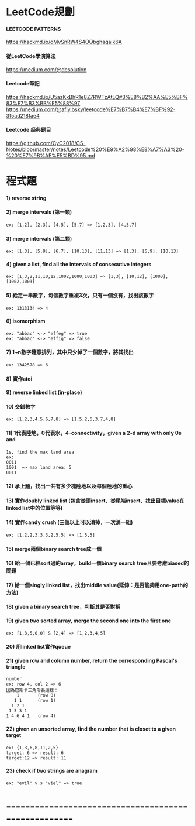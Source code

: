 # LeetCode規劃
#### LEETCODE PATTERNS
https://hackmd.io/oMvSnRW4S4OQbghaqaik6A
#### 從LeetCode學演算法
https://medium.com/@desolution

#### Leetcode筆記
https://hackmd.io/U5azKxBhR1e8Z7RWTzAtLQ#3%E8%B2%AA%E5%BF%83%E7%B3%BB%E5%88%97
https://medium.com/@afly.bsky/leetcode%E7%B7%B4%E7%BF%92-3f5ad218fae4

#### Leetcode 经典题目
https://github.com/CyC2018/CS-Notes/blob/master/notes/Leetcode%20%E9%A2%98%E8%A7%A3%20-%20%E7%9B%AE%E5%BD%95.md

# 程式題
#### 1) reverse string
#### 2) merge intervals (第一類)
    ex: [1,2], [2,3], [4,5], [5,7] => [1,2,3], [4,5,7]
#### 3) merge intervals (第二類)
    ex: [1,3], [5,9], [6,7], [10,13], [11,13] => [1,3], [5,9], [10,13]
#### 4) given a list, find all the intervals of consecutive integers
    ex: [1,3,2,11,10,12,1002,1000,1003] => [1,3], [10,12], [1000],[1002,1003]
#### 5) 給定一串數字，每個數字重複3次，只有一個沒有，找出該數字
    ex: 1313134 => 4
#### 6) isomorphism
    ex: "abbac" <-> "effeg" => true
    ex: "abbac" <-> "effig" => false
#### 7) 1~n數字隨意排列，其中只少掉了一個數字，將其找出
    ex: 1342578 => 6
#### 8) 實作atoi
#### 9) reverse linked list (in-place)
#### 10) 交錯數字
    ex: [1,2,3,4,5,6,7,8] => [1,5,2,6,3,7,4,8]
#### 11) 1代表陸地，0代表水，4-connectivity，given a 2-d array with only 0s and
    1s, find the max land area
    ex:
    0011
    1001  => max land area: 5
    0011
#### 12) 承上題，找出一共有多少塊陸地以及每個陸地的重心
#### 13) 實作doubly linked list (包含從頭insert、從尾端insert、找出目標value在linked list中的位置等等)
#### 14) 實作candy crush (三個以上可以消掉，一次消一組)
    ex: [1,2,2,3,3,3,2,5,5] => [1,5,5]
#### 15) merge兩個binary search tree成一個
#### 16) 給一個已經sort過的array，build一個binary search tree且要考慮biased的問題
#### 17) 給一個singly linked list，找出middle value(延伸：是否能夠用one-path的方法)
#### 18) given a binary search tree，判斷其是否對稱
#### 19) given two sorted array, merge the second one into the first one
    ex: [1,3,5,0,0] & [2,4] => [1,2,3,4,5]
#### 20) 用linked list實作queue
#### 21) given row and column number, return the corresponding Pascal's triangle
    number
    ex: row 4, col 2 => 6
    因為巴斯卡三角形長這樣：
        1       (row 0)
       1 1      (row 1)
      1 2 1
     1 3 3 1
    1 4 6 4 1   (row 4)
#### 22) given an unsorted array, find the number that is closet to a given target
    ex: {1,3,6,8,11,2,5}
    target: 6 => result: 6
    target:12 => result: 11
#### 23) check if two strings are anagram
    ex: "evil" v.s "viel" => true

# ----------------------------------------------------
